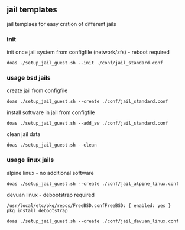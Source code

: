 ## jail templates
jail templaes for easy cration of different jails

### init
init once jail system from configfile (network/zfs) - reboot required
``` 
doas ./setup_jail_guest.sh --init ./conf/jail_standard.conf
``` 

### usage bsd jails
create jail from configfile
``` 
doas ./setup_jail_guest.sh --create ./conf/jail_standard.conf
``` 

install software in jail from configfile
``` 
doas ./setup_jail_guest.sh --add_sw ./conf/jail_standard.conf
``` 

clean jail data
``` 
doas ./setup_jail_guest.sh --clean
``` 

### usage linux jails
alpine linux - no additional software
``` 
doas ./setup_jail_guest.sh --create ./conf/jail_alpine_linux.conf
``` 

devuan linux - debootstrap required
``` 
/usr/local/etc/pkg/repos/FreeBSD.confFreeBSD: { enabled: yes }
pkg install debootstrap

doas ./setup_jail_guest.sh --create ./conf/jail_devuan_linux.conf
``` 
